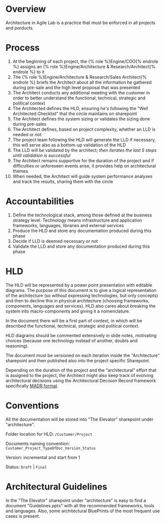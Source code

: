

# Overview

Architecture in Agile Lab is a practice that must be enforced in all projects and porducts.

# Process


1. At the beginning of each project, the {% role %}Engine/COO{% endrole %} assigns an {% role %}Engine/Architecture & Research/Architect{% endrole %} to it
2. The {% role %}Engine/Architecture & Research/Sales Architect{% endrole %} briefs the Architect about all the information he gathered during pre-sale and the high level proposal that was presented
3. The Architect conducts any additional meeting with the customer in order to better understand the functional, technical, strategic and political context
4. The Architected defines the HLD, ensuring he's following the "Well Architected Checklist" that the circle maintains on sharepoint
5. The Architect defines the system sizing or validates the sizing done during pre-sales
6. The Architect defines, based on project complexity, whether an LLD is needed or not
7. The project team following the HLD will generate the LLD if necessary, this will serve also as a bottom-up validation of the HLD
8. The LLD will be validated by the architect; *then iterates the last 5 steps until validation is successful*
9. The Architect remains supportive for the duration of the project and if difficulties or unforeseen events arise, it provides help on architectural themes
10. When needed, the Architect will guide system performance analyses and track the results, sharing them with the circle

# Accountabilities

1. Define the technological stack, among those defined at the business strategy level. Technology means infrastructure and application frameworks, languages, libraries and external services
2. Produce the HLD and store any documentation produced during this phase
3. Decide if LLD is deemed necessary or not
4. Validate the LLD and store any documentation produced during this phase

# HLD

The HLD will be represented by a power point presentation with editable diagrams. The purpose of this document is to give a logical representation of the architecture (so without expressing technologies, but only concepts) and then to decline this in physical architecture (choosing frameworks, components, languages and services).
HLD also cares about breaking the system into macro-components and giving it a nomenclature.

In the document there will be a first part of context, in which will be described the functional, technical, strategic and political context.

HLD diagrams should be commented extensively in slide notes, motivating choices (because one technology instead of another, doubts and reasoning).

The document must be versioned on each iteration inside the "Architecture" sharepoint and then published also into the project specific Sharepoint.

Depending on the duration of the project and the "architectural" effort that is assigned to the project, the Architect might also keep track of evolving architectural decisions using the Architectural Decision Record framework specifically [MADR format](https://adr.github.io/madr/).

# Conventions

All the documentation will be stored into "The Elevator" sharepoint under "architecture".

Folder location for HLD:    `/Customer/Project`

Documents naming convention:  `Customer_Project_TypeOfDoc_Version_Status`

Version: incremental and start from 1

Status: `Draft` | `Final` 

# Architectural Guidelines

In the "The Elevator" sharepoint under "architecture" is easy to find a document "Guidelines.pptx" with all the recommended frameworks, tools and languages. Also, some architectural BluePrints of the most frequent use cases is present.

